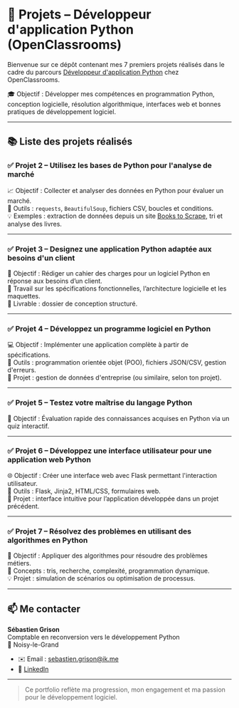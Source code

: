 # 🐍 Projets – Développeur d'application Python (OpenClassrooms)

Bienvenue sur ce dépôt contenant mes 7 premiers projets réalisés dans le cadre du parcours [Développeur d'application Python](https://openclassrooms.com/fr/paths/879-developpeur-dapplication-python) chez OpenClassrooms.

🎓 Objectif : Développer mes compétences en programmation Python, conception logicielle, résolution algorithmique, interfaces web et bonnes pratiques de développement logiciel.

---

## 📚 Liste des projets réalisés

### ✅ Projet 2 – Utilisez les bases de Python pour l'analyse de marché
📈 Objectif : Collecter et analyser des données en Python pour évaluer un marché.  
🔧 Outils : `requests`, `BeautifulSoup`, fichiers CSV, boucles et conditions.  
💡 Exemples : extraction de données depuis un site [Books to Scrape](http://books.toscrape.com/), tri et analyse des livres.

---

### ✅ Projet 3 – Designez une application Python adaptée aux besoins d'un client
🧩 Objectif : Rédiger un cahier des charges pour un logiciel Python en réponse aux besoins d’un client.  
📄 Travail sur les spécifications fonctionnelles, l’architecture logicielle et les maquettes.  
💼 Livrable : dossier de conception structuré.

---

### ✅ Projet 4 – Développez un programme logiciel en Python
💻 Objectif : Implémenter une application complète à partir de spécifications.  
🔧 Outils : programmation orientée objet (POO), fichiers JSON/CSV, gestion d'erreurs.  
📂 Projet : gestion de données d'entreprise (ou similaire, selon ton projet).

---

### ✅ Projet 5 – Testez votre maîtrise du langage Python
🧪 Objectif : Évaluation rapide des connaissances acquises en Python via un quiz interactif.

---

### ✅ Projet 6 – Développez une interface utilisateur pour une application web Python
🌐 Objectif : Créer une interface web avec Flask permettant l'interaction utilisateur.  
🔧 Outils : Flask, Jinja2, HTML/CSS, formulaires web.  
📲 Projet : interface intuitive pour l’application développée dans un projet précédent.

---

### ✅ Projet 7 – Résolvez des problèmes en utilisant des algorithmes en Python
🧠 Objectif : Appliquer des algorithmes pour résoudre des problèmes métiers.  
🔧 Concepts : tris, recherche, complexité, programmation dynamique.  
💡 Projet : simulation de scénarios ou optimisation de processus.

---

## 📫 Me contacter

**Sébastien Grison**  
Comptable en reconversion vers le développement Python  
📍 Noisy-le-Grand  
* ✉️ Email : [sebastien.grison@ik.me](mailto:sebastien.grison@ik.me)
* 🔗 [LinkedIn](https://www.linkedin.com/in/sebastien-grison/)

---

> Ce portfolio reflète ma progression, mon engagement et ma passion pour le développement logiciel.